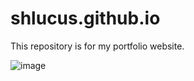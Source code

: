 # shlucus.github.io
This repository is for my portfolio website.

![image](https://github.com/user-attachments/assets/8473f387-9109-4be4-9ab7-e5f4d002fe2a)

